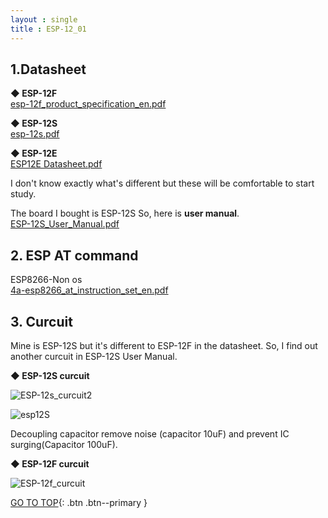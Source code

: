 ```yaml
---
layout : single
title : ESP-12_01
---
```


## 1.Datasheet

**◆ ESP-12F**  
[esp-12f_product_specification_en.pdf](https://github.com/Lcooldong/Lcooldong.github.io/files/7028420/esp-12f_product_specification_en.pdf)

**◆ ESP-12S**  
[esp-12s.pdf](https://github.com/Lcooldong/Lcooldong.github.io/files/7028428/esp-12s.pdf)

**◆ ESP-12E**  
[ESP12E Datasheet.pdf](https://github.com/Lcooldong/Lcooldong.github.io/files/7028429/ESP12E.Datasheet.pdf)

I don't know exactly what's different but these will be comfortable to start study.

The board I bought is ESP-12S
So, here is **user manual**.  
[ESP-12S_User_Manual.pdf](https://github.com/Lcooldong/Lcooldong.github.io/files/7029068/ESP-12S_User_Manual.pdf)


## 2. ESP AT command
ESP8266-Non os  
[4a-esp8266_at_instruction_set_en.pdf](https://github.com/Lcooldong/Lcooldong.github.io/files/7028457/4a-esp8266_at_instruction_set_en.pdf)


## 3. Curcuit

Mine is ESP-12S but it's different to ESP-12F in the datasheet.
So, I find out another curcuit in ESP-12S User Manual.

**◆ ESP-12S curcuit**  

![ESP-12s_curcuit2](https://user-images.githubusercontent.com/32934089/130377576-915c54f2-8ea6-4b89-b933-b46d2a09455a.png)  

![esp12S](https://user-images.githubusercontent.com/32934089/130388729-f79daf9b-d5fe-4bfa-b0ee-c8bc3a31ba7b.PNG)

Decoupling capacitor remove noise (capacitor 10uF) and prevent IC surging(Capacitor 100uF).   


**◆ ESP-12F curcuit**  

![ESP-12f_curcuit](https://user-images.githubusercontent.com/32934089/130377661-0dd033cd-1c1f-48bc-b057-d757b89581d9.PNG)


[GO TO TOP](#){: .btn .btn--primary }





